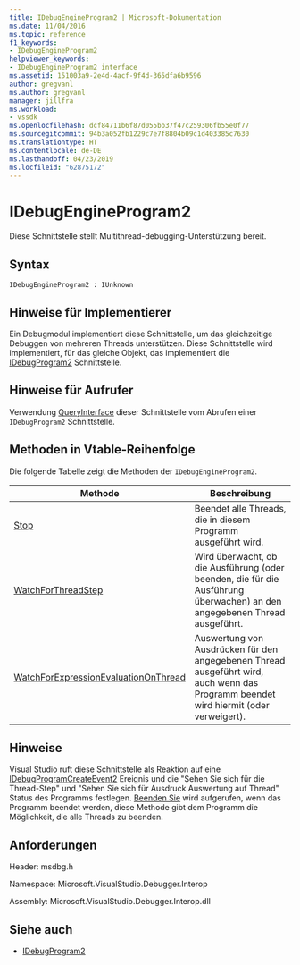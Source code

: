 ```yaml
---
title: IDebugEngineProgram2 | Microsoft-Dokumentation
ms.date: 11/04/2016
ms.topic: reference
f1_keywords:
- IDebugEngineProgram2
helpviewer_keywords:
- IDebugEngineProgram2 interface
ms.assetid: 151003a9-2e4d-4acf-9f4d-365dfa6b9596
author: gregvanl
ms.author: gregvanl
manager: jillfra
ms.workload:
- vssdk
ms.openlocfilehash: dcf84711b6f87d055bb37f47c259306fb55e0f77
ms.sourcegitcommit: 94b3a052fb1229c7e7f8804b09c1d403385c7630
ms.translationtype: HT
ms.contentlocale: de-DE
ms.lasthandoff: 04/23/2019
ms.locfileid: "62875172"
---
```

# <a name="idebugengineprogram2"></a>IDebugEngineProgram2
Diese Schnittstelle stellt Multithread-debugging-Unterstützung bereit.

## <a name="syntax"></a>Syntax

```
IDebugEngineProgram2 : IUnknown
```

## <a name="notes-for-implementers"></a>Hinweise für Implementierer
 Ein Debugmodul implementiert diese Schnittstelle, um das gleichzeitige Debuggen von mehreren Threads unterstützen. Diese Schnittstelle wird implementiert, für das gleiche Objekt, das implementiert die [IDebugProgram2](../../../extensibility/debugger/reference/idebugprogram2.md) Schnittstelle.

## <a name="notes-for-callers"></a>Hinweise für Aufrufer
 Verwendung [QueryInterface](/cpp/atl/queryinterface) dieser Schnittstelle vom Abrufen einer `IDebugProgram2` Schnittstelle.

## <a name="methods-in-vtable-order"></a>Methoden in Vtable-Reihenfolge
 Die folgende Tabelle zeigt die Methoden der `IDebugEngineProgram2`.

|Methode|Beschreibung|
|------------|-----------------|
|[Stop](../../../extensibility/debugger/reference/idebugengineprogram2-stop.md)|Beendet alle Threads, die in diesem Programm ausgeführt wird.|
|[WatchForThreadStep](../../../extensibility/debugger/reference/idebugengineprogram2-watchforthreadstep.md)|Wird überwacht, ob die Ausführung (oder beenden, die für die Ausführung überwachen) an den angegebenen Thread ausgeführt.|
|[WatchForExpressionEvaluationOnThread](../../../extensibility/debugger/reference/idebugengineprogram2-watchforexpressionevaluationonthread.md)|Auswertung von Ausdrücken für den angegebenen Thread ausgeführt wird, auch wenn das Programm beendet wird hiermit (oder verweigert).|

## <a name="remarks"></a>Hinweise
 Visual Studio ruft diese Schnittstelle als Reaktion auf eine [IDebugProgramCreateEvent2](../../../extensibility/debugger/reference/idebugprogramcreateevent2.md) Ereignis und die "Sehen Sie sich für die Thread-Step" und "Sehen Sie sich für Ausdruck Auswertung auf Thread" Status des Programms festlegen. [Beenden Sie](../../../extensibility/debugger/reference/idebugengineprogram2-stop.md) wird aufgerufen, wenn das Programm beendet werden, diese Methode gibt dem Programm die Möglichkeit, die alle Threads zu beenden.

## <a name="requirements"></a>Anforderungen
 Header: msdbg.h

 Namespace: Microsoft.VisualStudio.Debugger.Interop

 Assembly: Microsoft.VisualStudio.Debugger.Interop.dll

## <a name="see-also"></a>Siehe auch
- [IDebugProgram2](../../../extensibility/debugger/reference/idebugprogram2.md)